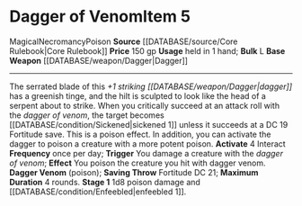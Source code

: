 ﻿---
base_item: '[[DATABASE/weapon/Dagger|Dagger]]'
bulk: L
id: '383'
item_category: Weapons
item_subcategory: Specific Magic Weapons
level: '5'
name: Dagger of Venom
price: 150 gp
rarity: Common
school: Necromancy
source: '[[DATABASE/source/Core Rulebook|Core Rulebook]]'
trait:
- '[[DATABASE/trait/Magical|Magical]]'
- '[[DATABASE/trait/Necromancy|Necromancy]]'
- '[[DATABASE/trait/Poison|Poison]]'
type: Item
usage: held in 1 hand

---
# Dagger of Venom<span class="item-type">Item 5</span>

<span class="item-trait">Magical</span><span class="item-trait">Necromancy</span><span class="item-trait">Poison</span>
**Source** [[DATABASE/source/Core Rulebook|Core Rulebook]] 
**Price** 150 gp
**Usage** held in 1 hand; **Bulk** L
**Base Weapon** [[DATABASE/weapon/Dagger|Dagger]]

---
The serrated blade of this _+1 striking [[DATABASE/weapon/Dagger|dagger]]_ has a greenish tinge, and the hilt is sculpted to look like the head of a serpent about to strike. When you critically succeed at an attack roll with the _dagger of venom_, the target becomes [[DATABASE/condition/Sickened|sickened 1]] unless it succeeds at a DC 19 Fortitude save. This is a poison effect. In addition, you can activate the dagger to poison a creature with a more potent poison.
**Activate** <span class="action-icon">4</span> Interact **Frequency** once per day; **Trigger** You damage a creature with the _dagger of venom_; **Effect** You poison the creature you hit with dagger venom.
 **Dagger Venom** (poison); **Saving Throw** Fortitude DC 21; **Maximum Duration** 4 rounds. **Stage 1** 1d8 poison damage and [[DATABASE/condition/Enfeebled|enfeebled 1]].